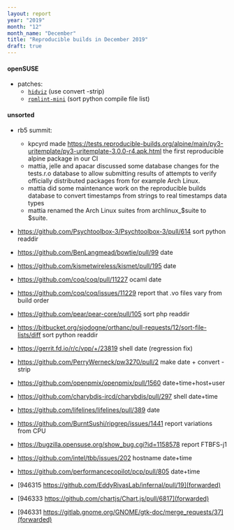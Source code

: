 ```yaml
---
layout: report
year: "2019"
month: "12"
month_name: "December"
title: "Reproducible builds in December 2019"
draft: true
---
```


#### openSUSE

* patches:
    * [`hidviz`](https://build.opensuse.org/request/show/754485) (use convert -strip)
    * [`rpmlint-mini`](https://build.opensuse.org/request/show/754705) (sort python compile file list)

#### unsorted

* rb5 summit:
  - kpcyrd made https://tests.reproducible-builds.org/alpine/main/py3-uritemplate/py3-uritemplate-3.0.0-r4.apk.html the first reproducible alpine package in our CI
  - mattia, jelle and apacar discussed some database changes for the tests.r.o database to allow submitting results of attempts to verify officially distributed packages from for example Arch Linux.
  - mattia did some maintenance work on the reproducible builds database to convert timestamps from strings to real timestamps data types
  - mattia renamed the Arch Linux suites from archlinux_$suite to $suite.

* https://github.com/Psychtoolbox-3/Psychtoolbox-3/pull/614 sort python readdir
* https://github.com/BenLangmead/bowtie/pull/99 date
* https://github.com/kismetwireless/kismet/pull/195 date
* https://github.com/coq/coq/pull/11227 ocaml date
* https://github.com/coq/coq/issues/11229 report that .vo files vary from build order
* https://github.com/pear/pear-core/pull/105 sort php readdir
* https://bitbucket.org/sjodogne/orthanc/pull-requests/12/sort-file-lists/diff sort python readdir
* https://gerrit.fd.io/r/c/vpp/+/23819 shell date (regression fix)
* https://github.com/PerryWerneck/pw3270/pull/2 make date + convert -strip
* https://github.com/openpmix/openpmix/pull/1560 date+time+host+user
* https://github.com/charybdis-ircd/charybdis/pull/297 shell date+time
* https://github.com/lifelines/lifelines/pull/389 date
* https://github.com/BurntSushi/ripgrep/issues/1441 report variations from CPU
* https://bugzilla.opensuse.org/show_bug.cgi?id=1158578 report FTBFS-j1
* https://github.com/intel/tbb/issues/202 hostname date+time
* https://github.com/performancecopilot/pcp/pull/805 date+time


* [946315 https://github.com/EddyRivasLab/infernal/pull/19](forwarded)

* [946333 https://github.com/chartjs/Chart.js/pull/6817](forwarded)

* [946331 https://gitlab.gnome.org/GNOME/gtk-doc/merge_requests/37](forwarded)
